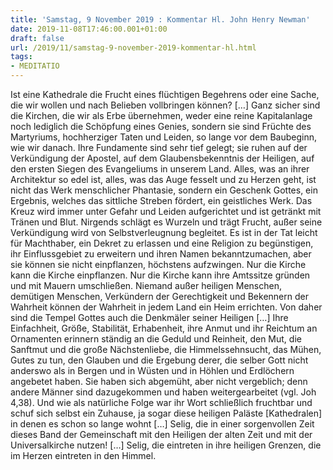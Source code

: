 ```yaml
---
title: 'Samstag, 9 November 2019 : Kommentar Hl. John Henry Newman'
date: 2019-11-08T17:46:00.001+01:00
draft: false
url: /2019/11/samstag-9-november-2019-kommentar-hl.html
tags: 
- MEDITATIO
---
```


Ist eine Kathedrale die Frucht eines flüchtigen Begehrens oder eine Sache, die wir wollen und nach Belieben vollbringen können? \[…\] Ganz sicher sind die Kirchen, die wir als Erbe übernehmen, weder eine reine Kapitalanlage noch lediglich die Schöpfung eines Genies, sondern sie sind Früchte des Martyriums, hochherziger Taten und Leiden, so lange vor dem Baubeginn, wie wir danach. Ihre Fundamente sind sehr tief gelegt; sie ruhen auf der Verkündigung der Apostel, auf dem Glaubensbekenntnis der Heiligen, auf den ersten Siegen des Evangeliums in unserem Land. Alles, was an ihrer Architektur so edel ist, alles, was das Auge fesselt und zu Herzen geht, ist nicht das Werk menschlicher Phantasie, sondern ein Geschenk Gottes, ein Ergebnis, welches das sittliche Streben fördert, ein geistliches Werk. Das Kreuz wird immer unter Gefahr und Leiden aufgerichtet und ist getränkt mit Tränen und Blut. Nirgends schlägt es Wurzeln und trägt Frucht, außer seine Verkündigung wird von Selbstverleugnung begleitet. Es ist in der Tat leicht für Machthaber, ein Dekret zu erlassen und eine Religion zu begünstigen, ihr Einflussgebiet zu erweitern und ihren Namen bekanntzumachen, aber sie können sie nicht einpflanzen, höchstens aufzwingen. Nur die Kirche kann die Kirche einpflanzen. Nur die Kirche kann ihre Amtssitze gründen und mit Mauern umschließen. Niemand außer heiligen Menschen, demütigen Menschen, Verkündern der Gerechtigkeit und Bekennern der Wahrheit können der Wahrheit in jedem Land ein Heim errichten. Von daher sind die Tempel Gottes auch die Denkmäler seiner Heiligen \[…\] Ihre Einfachheit, Größe, Stabilität, Erhabenheit, ihre Anmut und ihr Reichtum an Ornamenten erinnern ständig an die Geduld und Reinheit, den Mut, die Sanftmut und die große Nächstenliebe, die Himmelssehnsucht, das Mühen, Gutes zu tun, den Glauben und die Ergebung derer, die selber Gott nicht anderswo als in Bergen und in Wüsten und in Höhlen und Erdlöchern angebetet haben. Sie haben sich abgemüht, aber nicht vergeblich; denn andere Männer sind dazugekommen und haben weitergearbeitet (vgl. Joh 4,38). Und wie als natürliche Folge war ihr Wort schließlich fruchtbar und schuf sich selbst ein Zuhause, ja sogar diese heiligen Paläste \[Kathedralen\] in denen es schon so lange wohnt \[…\] Selig, die in einer sorgenvollen Zeit dieses Band der Gemeinschaft mit den Heiligen der alten Zeit und mit der Universalkirche nutzen! \[…\] Selig, die eintreten in ihre heiligen Grenzen, die im Herzen eintreten in den Himmel.